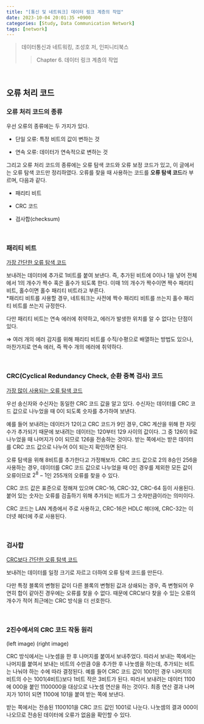 ```yaml
---
title: "[통신 및 네트워크] 데이터 링크 계층의 작업"
date: 2023-10-04 20:01:35 +0900
categories: [Study, Data Communication Network]
tags: [network]
---
```


> 데이터통신과 네트워킹, 조성호 저, 인피니티북스
> 
> > Chapter 6. 데이터 링크 계층의 작업

<br>

## **오류 처리 코드**

### **오류 처리 코드의 종류**

우선 오류의 종류에는 두 가지가 있다.

- 단일 오류: 특정 비트의 값이 변하는 것

- 연속 오류: 데이터가 연속적으로 변하는 것

그리고 오류 처리 코드의 종류에는 오류 탐색 코드와 오류 보정 코드가 있고, 이 글에서는 오류 탐색 코드만 정리하였다. 오류를 찾을 때 사용하는 코드를 **오류 탐색 코드**라 부르며, 다음과 같다.

- 패리티 비트

- CRC 코드

- 검사합(checksum)

<br>

### **패리티 비트**

<u>가장 간단한 오류 탐색 코드</u>

보내려는 데이터에 추가로 1비트를 붙여 보낸다. 즉, 추가된 비트에 0이나 1을 넣어 전체에서 1의 개수가 짝수 혹은 홀수가 되도록 한다. 이때 1의 개수가 짝수이면 짝수 패리티 비트, 홀수이면 홀수 패리티 비트라고 부른다.  
*패리티 비트를 사용할 경우, 네트워크는 사전에 짝수 패리티 비트를 쓰는지 홀수 패리티 비트를 쓰는지 규정한다.

다만 패리티 비트는 연속 에러에 취약하고, 에러가 발생한 위치를 알 수 없다는 단점이 있다.

⇒ 여러 개의 에러 감지를 위해 패리티 비트를 수직/수평으로 배열하는 방법도 있으나, 마찬가지로 연속 에러, 즉 짝수 개의 에러에 취약하다.

<br>

### **CRC(Cyclical Redundancy Check, 순환 중복 검사) 코드**

<u>가장 많이 사용되는 오류 탐색 코드</u>

우선 송신자와 수신자는 동일한 CRC 코드 값을 알고 있다. 수신자는 데이터를 CRC 코드 값으로 나누었을 때 0이 되도록 숫자를 추가하여 보낸다.

예를 들어 보내려는 데이터가 12이고 CRC 코드가 9인 경우, CRC 계산을 위해 한 자릿수가 추가되기 때문에 보내려는 데이터는 120부터 129 사이의 값이다. 그 중 126이 9로 나누었을 때 나머지가 0이 되므로 126을 전송하는 것이다. 받는 쪽에서는 받은 데이터를 CRC 코드 값으로 나누어 0이 되는지 확인하면 된다.

오류 탐색을 위해 8비트를 추가한다고 가정해보자. CRC 코드 값으로 2의 8승인 256을 사용하는 경우, 데이터를 CRC 코드 값으로 나누었을 때 0인 경우를 제외한 모든 값이 오류이므로 $2^8 - 1$인 255개의 오류를 찾을 수 있다.

CRC 코드 값은 표준으로 정해져 있으며 CRC-16, CRC-32, CRC-64 등이 사용된다. 붙어 있는 숫자는 오류를 검출하기 위해 추가되는 비트가 그 숫자만큼이라는 의미이다.

CRC 코드는 LAN 계층에서 주로 사용하고, CRC-16은 HDLC 헤더에, CRC-32는 이더넷 헤더에 주로 사용된다.

<br>

### **검사합**

<u>CRC보다 간단한 오류 탐색 코드</u>

보내려는 데이터를 일정 크기로 자르고 더하여 오류 탐색 코드를 만든다.

다만 특정 블록의 변형된 값이 다른 블록의 변형된 값과 상쇄되는 경우, 즉 변형되어 우연히 합이 같아진 경우에는 오류를 찾을 수 없다. 때문에 CRC보다 찾을 수 있는 오류의 개수가 적어 최근에는 CRC 방식을 더 선호한다.

<br>

### **2진수에서의 CRC 코드 작동 원리**

(left image) (right image)

CRC 방식에서는 나눗셈을 한 후 나머지를 붙여서 보내주었다. 따라서 보내는 쪽에서는 나머지를 붙여서 보내는 비트의 수만큼 0을 추가한 후 나눗셈을 하는데, 추가되는 비트는 나눠야 하는 수에 따라 결정된다. 예를 들어 CRC 코드 값이 1001인 경우 나머지의 비트의 수는 1001(4비트)보다 1비트 작은 3비트가 된다. 따라서 보내려는 데이터 1100에 000을 붙인 1100000을 대상으로 나눗셈 연산을 하는 것이다. 최종 연산 결과 나머지가 101이 되면 1100에 101을 붙여 받는 쪽에 보낸다.

받는 쪽에서는 전송된 1100101을 CRC 코드 값인 1001로 나눈다. 나눗셈의 결과 000이 나오므로 전송된 데이터에 오류가 없음을 확인할 수 있다.

<br>
